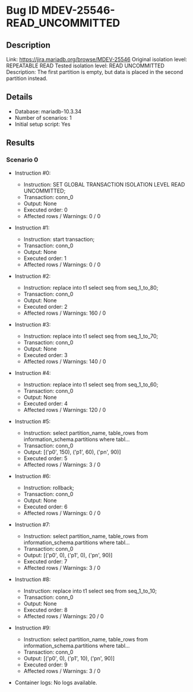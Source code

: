 # Bug ID MDEV-25546-READ_UNCOMMITTED

## Description

Link:                     https://jira.mariadb.org/browse/MDEV-25546
Original isolation level: REPEATABLE READ
Tested isolation level:   READ UNCOMMITTED
Description:              The first partition is empty, but data is placed in the second partition instead.


## Details
 * Database: mariadb-10.3.34
 * Number of scenarios: 1
 * Initial setup script: Yes

## Results
### Scenario 0
 * Instruction #0:
     - Instruction:  SET GLOBAL TRANSACTION ISOLATION LEVEL READ UNCOMMITTED;
     - Transaction: conn_0
     - Output: None
     - Executed order: 0
     - Affected rows / Warnings: 0 / 0
 * Instruction #1:
     - Instruction:  start transaction;
     - Transaction: conn_0
     - Output: None
     - Executed order: 1
     - Affected rows / Warnings: 0 / 0
 * Instruction #2:
     - Instruction:  replace into t1 select seq from seq_1_to_80;
     - Transaction: conn_0
     - Output: None
     - Executed order: 2
     - Affected rows / Warnings: 160 / 0
 * Instruction #3:
     - Instruction:  replace into t1 select seq from seq_1_to_70;
     - Transaction: conn_0
     - Output: None
     - Executed order: 3
     - Affected rows / Warnings: 140 / 0
 * Instruction #4:
     - Instruction:  replace into t1 select seq from seq_1_to_60;
     - Transaction: conn_0
     - Output: None
     - Executed order: 4
     - Affected rows / Warnings: 120 / 0
 * Instruction #5:
     - Instruction:  select partition_name, table_rows from information_schema.partitions where tabl...
     - Transaction: conn_0
     - Output: [('p0', 150), ('p1', 60), ('pn', 90)]
     - Executed order: 5
     - Affected rows / Warnings: 3 / 0
 * Instruction #6:
     - Instruction:  rollback;
     - Transaction: conn_0
     - Output: None
     - Executed order: 6
     - Affected rows / Warnings: 0 / 0
 * Instruction #7:
     - Instruction:  select partition_name, table_rows from information_schema.partitions where tabl...
     - Transaction: conn_0
     - Output: [('p0', 0), ('p1', 0), ('pn', 90)]
     - Executed order: 7
     - Affected rows / Warnings: 3 / 0
 * Instruction #8:
     - Instruction:  replace into t1 select seq from seq_1_to_10;
     - Transaction: conn_0
     - Output: None
     - Executed order: 8
     - Affected rows / Warnings: 20 / 0
 * Instruction #9:
     - Instruction:  select partition_name, table_rows from information_schema.partitions where tabl...
     - Transaction: conn_0
     - Output: [('p0', 0), ('p1', 10), ('pn', 90)]
     - Executed order: 9
     - Affected rows / Warnings: 3 / 0

 * Container logs:
   No logs available.
